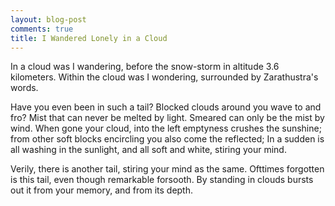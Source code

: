 ```yaml
---
layout: blog-post
comments: true
title: I Wandered Lonely in a Cloud
---
```



In a cloud was I wandering, before the snow-storm in altitude 3.6 kilometers. Within the cloud was I wondering, surrounded by Zarathustra's words.

Have you even been in such a tail? Blocked clouds around you wave to and fro? Mist that can never be melted by light. Smeared can only be the mist by wind. When gone your cloud, into the left emptyness crushes the sunshine; from other soft blocks encircling you also come the reflected; In a sudden is all washing in the sunlight, and all soft and white, stiring your mind.

Verily, there is another tail, stiring your mind as the same. Ofttimes forgotten is this tail, even though remarkable forsooth. By standing in clouds bursts out it from your memory, and from its depth.